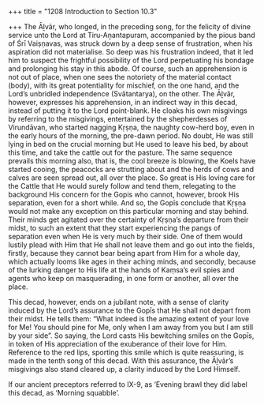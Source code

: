 +++
title = "1208 Introduction to Section 10.3"

+++
The Āḻvār, who longed, in the preceding song, for the felicity of divine service unto the Lord at Tiru-Aṉantapuram, accompanied by the pious band of Śrī Vaiṣṇavas, was struck down by a deep sense of frustration, when his aspiration did not materialise. So deep was his frustration indeed, that it led him to suspect the frightful possibility of the Lord perpetuating his bondage and prolonging his stay in this abode. Of course, such an apprehension is not out of place, when one sees the notoriety of the material contact (body), with its great potentiality for mischief, on the one hand, and the Lord’s unbridled independence (Svātantarya), on the other. The Āḻvār, however, expresses his apprehension, in an indirect way in this decad, instead of putting it to the Lord point-blank. He cloaks his own misgivings by referring to the misgivings, entertained by the shepherdesses of Virundāvan, who started nagging Kṛṣṇa, the naughty cow-herd boy, even in the early hours of the morning, the pre-dawn period. No doubt, He was still lying in bed on the crucial morning but He used to leave his bed, by about this time, and take the cattle out for the pasture. The same sequence prevails this morning also, that is, the cool breeze is blowing, the Koels have started cooing, the peacocks are strutting about and the herds of cows and calves are seen spread out, all over the place. So great is His loving care for the Cattle that He would surely follow and tend them, relegating to the background His concern for the Gopis who cannot, however, brook His separation, even for a short while. And so, the Gopīs conclude that Kṛṣṇa would not make any exception on this particular morning and stay behind. Their minds get agitated over the certainty of Kṛṣṇa’s departure from their midst, to such an extent that they start experiencing the pangs of separation even when He is very much by their side. One of them would lustily plead with Him that He shall not leave them and go out into the fields, firstly, because they cannot bear being apart from Him for a whole day, which actually looms like ages in their aching minds, and secondly, because of the lurking danger to His life at the hands of Kaṃsa’s evil spies and agents who keep on masquerading, in one form or another, all over the place.

This decad, however, ends on a jubilant note, with a sense of clarity induced by the Lord’s assurance to the Gopīs that He shall not depart from their midst. He tells them: “What indeed is the amazing extent of your love for Me! You should pine for Me, only when I am away from you but I am still by your side”. So saying, the Lord casts His bewitching smiles on the Gopīs, in token of His appreciation of the exuberance of their love for Him. Reference to the red lips, sporting this smile which is quite reassuring, is made in the tenth song of this decad. With this assurance, the Āḻvār’s misgivings also stand cleared up, a clarity induced by the Lord Himself.

If our ancient preceptors referred to IX-9, as ‘Evening brawl they did label this decad, as ‘Morning squabble’.


